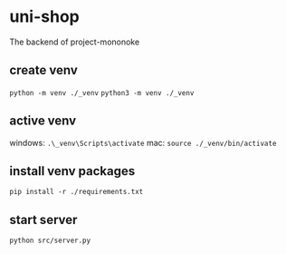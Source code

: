 # uni-shop

The backend of project-mononoke

## create venv

`python -m venv ./_venv`
`python3 -m venv ./_venv`

## active venv

windows: `.\_venv\Scripts\activate`
mac: `source ./_venv/bin/activate`

## install venv packages

`pip install -r ./requirements.txt`

## start server

`python src/server.py`
